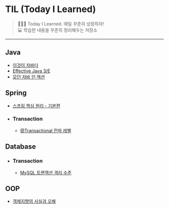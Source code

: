 # TIL (Today I Learned)
> 👨🏻‍💻 Today I Learned. 매일 꾸준히 성장하자!  
> 💻 학습한 내용을 꾸준히 정리해두는 저장소
---

## Java
- [이것이 자바다](./Java/이것이%20자바다)
- [Effective Java 3/E](Java/Effective%20Java/README.md)
- [모던 자바 인 액션](Java/모던%20자바%20인%20액션/README.md)
    
## Spring
- [스프링 핵심 원리 - 기본편](./Spring/스프링%20핵심%20원리%20-%20기본편)
- ### Transaction

  - [@Transactional 전파 레벨](Spring/Transaction/@Transactional%20전파%20레벨.md)

## Database
- ### Transaction

  - [MySQL 트랜잭션 격리 수준](Database/Transaction/MySQL%20트랜잭션%20격리%20수준.md)

## OOP
- [객체지향의 사실과 오해](./OOP/객체지향의%20사실과%20오해)